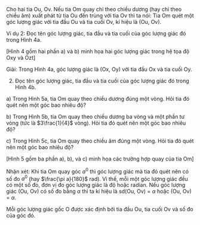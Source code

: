Cho hai tia Ou, Ov. Nếu tia Om quay chỉ theo chiều dương (hay chỉ theo chiều âm) xuất phát từ tia Ou đến trùng với tia Ov thì ta nói: Tia Om quét một góc lượng giác với tia đầu Ou và tia cuối Ov, kí hiệu là (Ou, Ov).

Ví dụ 2: Đọc tên góc lượng giác, tia đầu và tia cuối của góc lượng giác đó trong Hình 4a.

[Hình 4 gồm hai phần a) và b) minh họa hai góc lượng giác trong hệ tọa độ Oxy và Ozt]

Giải:
Trong Hình 4a, góc lượng giác là (Ox, Oy) với tia đầu Ox và tia cuối Oy.

2. Đọc tên góc lượng giác, tia đầu và tia cuối của góc lượng giác đó trong Hình 4b.

a) Trong Hình 5a, tia Om quay theo chiều dương đúng một vòng. Hỏi tia đó quét nên một góc bao nhiêu độ?

b) Trong Hình 5b, tia Om quay theo chiều dương ba vòng và một phần tư vòng (tức là $3\frac{1}{4}$ vòng). Hỏi tia đó quét nên một góc bao nhiêu độ?

c) Trong Hình 5c, tia Om quay theo chiều âm đúng một vòng. Hỏi tia đó quét nên một góc bao nhiêu độ?

[Hình 5 gồm ba phần a), b), và c) minh họa các trường hợp quay của tia Om]

Nhận xét: Khi tia Om quay góc $a^0$ thì góc lượng giác mà tia đó quét nên có số đo $a^0$ (hay $\frac{\pi a}{180}$ rad). Vì thế, mỗi một góc lượng giác đều có một số đo, đơn vị đo góc lượng giác là độ hoặc radian. Nếu góc lượng giác (Ou, Ov) có số đo bằng $\alpha$ thì ta kí hiệu là sd(Ou, Ov) = $\alpha$ hoặc (Ou, Ov) = $\alpha$.

Mỗi góc lượng giác gốc O được xác định bởi tia đầu Ou, tia cuối Ov và số đo của góc đó.